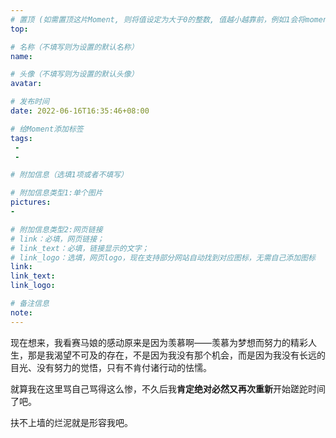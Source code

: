 ```yaml
---
# 置顶 (如需置顶这片Moment, 则将值设定为大于0的整数, 值越小越靠前，例如1会将moment放在最顶端)
top: 

# 名称（不填写则为设置的默认名称）
name: 

# 头像（不填写则为设置的默认头像）
avatar:

# 发布时间
date: 2022-06-16T16:35:46+08:00

# 给Moment添加标签
tags:
 -
 -

# 附加信息（选填1项或者不填写）

# 附加信息类型1:单个图片
pictures:
- 

# 附加信息类型2:网页链接
# link：必填，网页链接；
# link_text：必填，链接显示的文字；
# link_logo：选填，网页logo，现在支持部分网站自动找到对应图标，无需自己添加图标
link:
link_text:
link_logo:

# 备注信息
note:
---
```


现在想来，我看赛马娘的感动原来是因为羡慕啊——羡慕为梦想而努力的精彩人生，那是我渴望不可及的存在，不是因为我没有那个机会，而是因为我没有长远的目光、没有努力的觉悟，只有不肯付诸行动的怯懦。

就算我在这里骂自己骂得这么惨，不久后我<strong>肯定绝对必然又再次重新</strong>开始蹉跎时间了吧。

扶不上墙的烂泥就是形容我吧。
